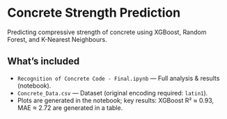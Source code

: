 # Concrete Strength Prediction

Predicting compressive strength of concrete using XGBoost, Random Forest, and K-Nearest Neighbours.

## What’s included
- `Recognition of Concrete Code - Final.ipynb` — Full analysis & results (notebook).
- `Concrete_Data.csv` — Dataset (original encoding required: `latin1`).
- Plots are generated in the notebook; key results: XGBoost R² ≈ 0.93, MAE ≈ 2.72 are generated in a table. 
